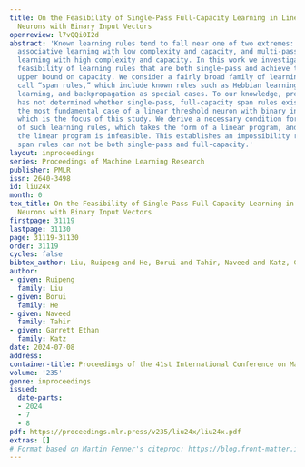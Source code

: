 ```yaml
---
title: On the Feasibility of Single-Pass Full-Capacity Learning in Linear Threshold
  Neurons with Binary Input Vectors
openreview: l7vQQi0I2d
abstract: 'Known learning rules tend to fall near one of two extremes: single-pass
  associative learning with low complexity and capacity, and multi-pass iterative
  learning with high complexity and capacity. In this work we investigate the mathematical
  feasibility of learning rules that are both single-pass and achieve the theoretical
  upper bound on capacity. We consider a fairly broad family of learning rules we
  call “span rules,” which include known rules such as Hebbian learning, perceptron
  learning, and backpropagation as special cases. To our knowledge, previous work
  has not determined whether single-pass, full-capacity span rules exist, even in
  the most fundamental case of a linear threshold neuron with binary input vectors,
  which is the focus of this study. We derive a necessary condition for the existence
  of such learning rules, which takes the form of a linear program, and show that
  the linear program is infeasible. This establishes an impossibility result that
  span rules can not be both single-pass and full-capacity.'
layout: inproceedings
series: Proceedings of Machine Learning Research
publisher: PMLR
issn: 2640-3498
id: liu24x
month: 0
tex_title: On the Feasibility of Single-Pass Full-Capacity Learning in Linear Threshold
  Neurons with Binary Input Vectors
firstpage: 31119
lastpage: 31130
page: 31119-31130
order: 31119
cycles: false
bibtex_author: Liu, Ruipeng and He, Borui and Tahir, Naveed and Katz, Garrett Ethan
author:
- given: Ruipeng
  family: Liu
- given: Borui
  family: He
- given: Naveed
  family: Tahir
- given: Garrett Ethan
  family: Katz
date: 2024-07-08
address:
container-title: Proceedings of the 41st International Conference on Machine Learning
volume: '235'
genre: inproceedings
issued:
  date-parts:
  - 2024
  - 7
  - 8
pdf: https://proceedings.mlr.press/v235/liu24x/liu24x.pdf
extras: []
# Format based on Martin Fenner's citeproc: https://blog.front-matter.io/posts/citeproc-yaml-for-bibliographies/
---
```

